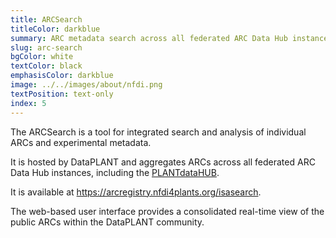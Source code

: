 ```yaml
---
title: ARCSearch
titleColor: darkblue
summary: ARC metadata search across all federated ARC Data Hub instances by DataPLANT.
slug: arc-search
bgColor: white
textColor: black
emphasisColor: darkblue
image: ../../images/about/nfdi.png
textPosition: text-only
index: 5
---
```


The ARCSearch is a tool for integrated search and analysis of individual ARCs and experimental metadata.

It is hosted by DataPLANT and aggregates ARCs across all federated ARC Data Hub instances, including the [PLANTdataHUB](#plant-data-hub).

It is available at https://arcregistry.nfdi4plants.org/isasearch.

The web-based user interface provides a consolidated real-time view of the public ARCs within the DataPLANT community.
